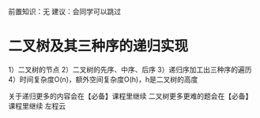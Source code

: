 <!-- Slide number: 1 -->
前置知识：无
建议：会同学可以跳过
# 二叉树及其三种序的递归实现
1）二叉树的节点
2）二叉树的先序、中序、后序
3）递归序加工出三种序的遍历
4）时间复杂度O(n)，额外空间复杂度O(h)，h是二叉树的高度

关于递归更多的内容会在【必备】课程里继续
二叉树更多更难的题会在【必备】课程里继续
左程云